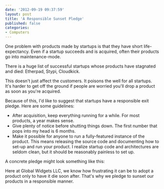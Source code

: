```yaml
---
date: '2012-09-19 09:37:59'
layout: post
title: 'A Responsible Sunset Pledge'
published: false
categories:
- Computers
---
```


One problem with products made by startups is that they have short life-expectancy. Even if a startup succeeds and is acquired, often their products go into maintenance-mode. 

There is a huge list of successful startups whose products have stagnated and died: Etherpad, Stypi, Cloudkick.

This doesn't just affect the customers. It poisons the well for all startups. It's harder to get off the ground if people are worried you'll drop a product as soon as you're acquired.

Because of this, I'd like to suggest that startups have a responsible exit pledge. Here are some guidelines:

* After acquisition, keep everything running for a while. For most products, a year makes sense.
* Give plenty of notice before shutting things down. The first number that pops into my head is 6 months.
* Make it possible for anyone to run a fully-featured instance of the product. This means releasing the source code and documenting how to set-up and run your product. I realize startup code and architectures are seldom clean, but it should be reasonably painless to set up.


A concrete pledge might look something like this:

Here at Global Widgets LLC, we know how frustrating it can be to adopt a product only to have it die soon after. That's why we pledge to sunset our products in a responsible manner. 
